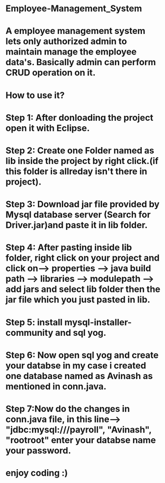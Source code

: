 # Employee-Management_System
# A employee management system lets only authorized admin to maintain manage the employee data's. Basically admin can perform CRUD operation on it.
# How to use it?
# Step 1: After donloading the project open it with Eclipse.
# Step 2: Create one Folder named as lib inside the project by right click.(if this folder is allreday isn't there in project).
# Step 3: Download jar file provided by Mysql database server (Search for Driver.jar)and paste it in lib folder.
# Step 4: After pasting inside lib folder, right click on your project and click on--> properties --> java build path --> libraries --> modulepath --> add jars and select lib folder then the jar file which you just pasted in lib.
# Step 5: install mysql-installer-community and sql yog.
# Step 6: Now open sql yog and create your databse in my case i created one database named as Avinash as mentioned in conn.java.
# Step 7:Now do the changes in conn.java file, in this line--> "jdbc:mysql:///payroll", "Avinash", "rootroot" enter your databse name your password.
# enjoy coding :)
